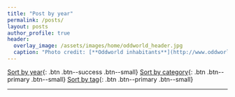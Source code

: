 ```yaml
---
title: "Post by year"
permalink: /posts/
layout: posts
author_profile: true
header:
  overlay_image: /assets/images/home/oddworld_header.jpg
  caption: "Photo credit: [**Oddworld inhabitants**](http://www.oddworld.com/)"
---
```

[Sort by year](#){: .btn .btn--success .btn--small} [Sort by category](/categories){: .btn .btn--primary .btn--small} [Sort by tag](/tags){: .btn .btn--primary .btn--small}

---

